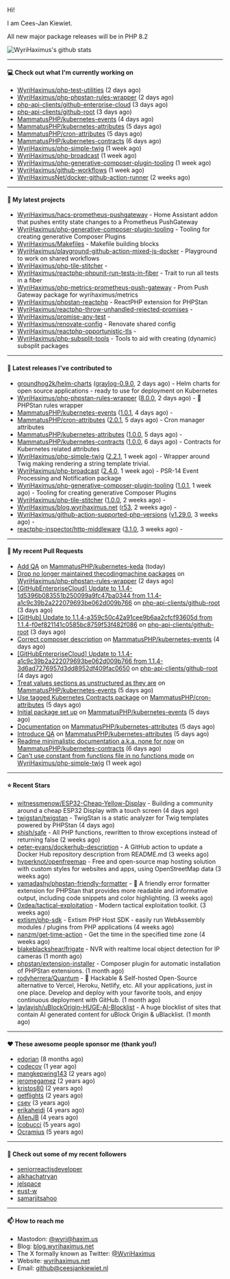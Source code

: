 Hi!

I am Cees-Jan Kiewiet.

All new major package releases will be in PHP 8.2

![WyriHaximus's github stats](https://github-readme-stats.vercel.app/api?username=WyriHaximus&show_icons=true)

---

#### 💻 Check out what I'm currently working on

- [WyriHaximus/php-test-utilities](https://github.com/WyriHaximus/php-test-utilities) (2 days ago)
- [WyriHaximus/php-phpstan-rules-wrapper](https://github.com/WyriHaximus/php-phpstan-rules-wrapper) (2 days ago)
- [php-api-clients/github-enterprise-cloud](https://github.com/php-api-clients/github-enterprise-cloud) (3 days ago)
- [php-api-clients/github-root](https://github.com/php-api-clients/github-root) (3 days ago)
- [MammatusPHP/kubernetes-events](https://github.com/MammatusPHP/kubernetes-events) (4 days ago)
- [MammatusPHP/kubernetes-attributes](https://github.com/MammatusPHP/kubernetes-attributes) (5 days ago)
- [MammatusPHP/cron-attributes](https://github.com/MammatusPHP/cron-attributes) (5 days ago)
- [MammatusPHP/kubernetes-contracts](https://github.com/MammatusPHP/kubernetes-contracts) (6 days ago)
- [WyriHaximus/php-simple-twig](https://github.com/WyriHaximus/php-simple-twig) (1 week ago)
- [WyriHaximus/php-broadcast](https://github.com/WyriHaximus/php-broadcast) (1 week ago)
- [WyriHaximus/php-generative-composer-plugin-tooling](https://github.com/WyriHaximus/php-generative-composer-plugin-tooling) (1 week ago)
- [WyriHaximus/github-workflows](https://github.com/WyriHaximus/github-workflows) (1 week ago)
- [WyriHaximusNet/docker-github-action-runner](https://github.com/WyriHaximusNet/docker-github-action-runner) (2 weeks ago)

---

#### 🌱 My latest projects

- [WyriHaximus/hacs-prometheus-pushgateway](https://github.com/WyriHaximus/hacs-prometheus-pushgateway) - Home Assistant addon that pushes entity state changes to a Prometheus PushGateway
- [WyriHaximus/php-generative-composer-plugin-tooling](https://github.com/WyriHaximus/php-generative-composer-plugin-tooling) - Tooling for creating generative Composer Plugins
- [WyriHaximus/Makefiles](https://github.com/WyriHaximus/Makefiles) - Makefile building blocks
- [WyriHaximus/playground-github-action-mixed-js-docker](https://github.com/WyriHaximus/playground-github-action-mixed-js-docker) - Playground to work on shared workflows
- [WyriHaximus/php-tile-stitcher](https://github.com/WyriHaximus/php-tile-stitcher) - 
- [WyriHaximus/reactphp-phpunit-run-tests-in-fiber](https://github.com/WyriHaximus/reactphp-phpunit-run-tests-in-fiber) - Trait to run all tests in a fiber
- [WyriHaximus/php-metrics-prometheus-push-gateway](https://github.com/WyriHaximus/php-metrics-prometheus-push-gateway) - Prom Push Gateway package for wyrihaximus/metrics
- [WyriHaximus/phpstan-reactphp](https://github.com/WyriHaximus/phpstan-reactphp) - ReactPHP extension for PHPStan
- [WyriHaximus/reactphp-throw-unhandled-rejected-promises](https://github.com/WyriHaximus/reactphp-throw-unhandled-rejected-promises) - 
- [WyriHaximus/promise-any-test](https://github.com/WyriHaximus/promise-any-test) - 
- [WyriHaximus/renovate-config](https://github.com/WyriHaximus/renovate-config) - Renovate shared config
- [WyriHaximus/reactphp-opportunistic-tls](https://github.com/WyriHaximus/reactphp-opportunistic-tls) - 
- [WyriHaximus/php-subsplit-tools](https://github.com/WyriHaximus/php-subsplit-tools) - Tools to aid with creating (dynamic) subsplit packages

---

#### 🔭 Latest releases I've contributed to

- [groundhog2k/helm-charts](https://github.com/groundhog2k/helm-charts) ([graylog-0.9.0](https://github.com/groundhog2k/helm-charts/releases/tag/graylog-0.9.0), 2 days ago) - Helm charts for open source applications - ready to use for deployment on Kubernetes
- [WyriHaximus/php-phpstan-rules-wrapper](https://github.com/WyriHaximus/php-phpstan-rules-wrapper) ([8.0.0](https://github.com/WyriHaximus/php-phpstan-rules-wrapper/releases/tag/8.0.0), 2 days ago) - 🌯 PHPStan rules wrapper
- [MammatusPHP/kubernetes-events](https://github.com/MammatusPHP/kubernetes-events) ([1.0.1](https://github.com/MammatusPHP/kubernetes-events/releases/tag/1.0.1), 4 days ago) - 
- [MammatusPHP/cron-attributes](https://github.com/MammatusPHP/cron-attributes) ([2.0.1](https://github.com/MammatusPHP/cron-attributes/releases/tag/2.0.1), 5 days ago) - Cron manager attributes
- [MammatusPHP/kubernetes-attributes](https://github.com/MammatusPHP/kubernetes-attributes) ([1.0.0](https://github.com/MammatusPHP/kubernetes-attributes/releases/tag/1.0.0), 5 days ago) - 
- [MammatusPHP/kubernetes-contracts](https://github.com/MammatusPHP/kubernetes-contracts) ([1.0.0](https://github.com/MammatusPHP/kubernetes-contracts/releases/tag/1.0.0), 6 days ago) - Contracts for Kubernetes related attributes
- [WyriHaximus/php-simple-twig](https://github.com/WyriHaximus/php-simple-twig) ([2.2.1](https://github.com/WyriHaximus/php-simple-twig/releases/tag/2.2.1), 1 week ago) - Wrapper around Twig making rendering a string template trivial.
- [WyriHaximus/php-broadcast](https://github.com/WyriHaximus/php-broadcast) ([2.4.0](https://github.com/WyriHaximus/php-broadcast/releases/tag/2.4.0), 1 week ago) - PSR-14 Event Processing and Notification package
- [WyriHaximus/php-generative-composer-plugin-tooling](https://github.com/WyriHaximus/php-generative-composer-plugin-tooling) ([1.0.1](https://github.com/WyriHaximus/php-generative-composer-plugin-tooling/releases/tag/1.0.1), 1 week ago) - Tooling for creating generative Composer Plugins
- [WyriHaximus/php-tile-stitcher](https://github.com/WyriHaximus/php-tile-stitcher) ([1.0.0](https://github.com/WyriHaximus/php-tile-stitcher/releases/tag/1.0.0), 2 weeks ago) - 
- [WyriHaximus/blog.wyrihaximus.net](https://github.com/WyriHaximus/blog.wyrihaximus.net) ([r53](https://github.com/WyriHaximus/blog.wyrihaximus.net/releases/tag/r53), 2 weeks ago) - 
- [WyriHaximus/github-action-supported-php-versions](https://github.com/WyriHaximus/github-action-supported-php-versions) ([v1.29.0](https://github.com/WyriHaximus/github-action-supported-php-versions/releases/tag/v1.29.0), 3 weeks ago) - 
- [reactphp-inspector/http-middleware](https://github.com/reactphp-inspector/http-middleware) ([3.1.0](https://github.com/reactphp-inspector/http-middleware/releases/tag/3.1.0), 3 weeks ago) - 

---

#### 🔨 My recent Pull Requests

- [Add QA](https://github.com/MammatusPHP/kubernetes-keda/pull/1) on [MammatusPHP/kubernetes-keda](https://github.com/MammatusPHP/kubernetes-keda) (today)
- [Drop no longer maintained thecodingmachine packages](https://github.com/WyriHaximus/php-phpstan-rules-wrapper/pull/134) on [WyriHaximus/php-phpstan-rules-wrapper](https://github.com/WyriHaximus/php-phpstan-rules-wrapper) (2 days ago)
- [[GitHubEnterpriseCloud] Update to 1.1.4-1d5396b083551b250099a9fc47ba0344 from 1.1.4-a1c9c39b2a222079693be062d009b766](https://github.com/php-api-clients/github-root/pull/1317) on [php-api-clients/github-root](https://github.com/php-api-clients/github-root) (3 days ago)
- [[GitHub] Update to 1.1.4-a359c50c42a91cee9b6aa2cfcf93605d from 1.1.4-f0ef821141c0585bc8759f53f482f086](https://github.com/php-api-clients/github-root/pull/1316) on [php-api-clients/github-root](https://github.com/php-api-clients/github-root) (3 days ago)
- [Correct composer description](https://github.com/MammatusPHP/kubernetes-events/pull/4) on [MammatusPHP/kubernetes-events](https://github.com/MammatusPHP/kubernetes-events) (4 days ago)
- [[GitHubEnterpriseCloud] Update to 1.1.4-a1c9c39b2a222079693be062d009b766 from 1.1.4-3d6ad7276957d3dd8952df409fac0650](https://github.com/php-api-clients/github-root/pull/1315) on [php-api-clients/github-root](https://github.com/php-api-clients/github-root) (4 days ago)
- [Treat values sections as unstructured as they are](https://github.com/MammatusPHP/kubernetes-events/pull/3) on [MammatusPHP/kubernetes-events](https://github.com/MammatusPHP/kubernetes-events) (5 days ago)
- [Use tagged Kubernetes Contracts package](https://github.com/MammatusPHP/cron-attributes/pull/5) on [MammatusPHP/cron-attributes](https://github.com/MammatusPHP/cron-attributes) (5 days ago)
- [Initial package set up](https://github.com/MammatusPHP/kubernetes-events/pull/1) on [MammatusPHP/kubernetes-events](https://github.com/MammatusPHP/kubernetes-events) (5 days ago)
- [Documentation](https://github.com/MammatusPHP/kubernetes-attributes/pull/4) on [MammatusPHP/kubernetes-attributes](https://github.com/MammatusPHP/kubernetes-attributes) (5 days ago)
- [Introduce QA](https://github.com/MammatusPHP/kubernetes-attributes/pull/2) on [MammatusPHP/kubernetes-attributes](https://github.com/MammatusPHP/kubernetes-attributes) (5 days ago)
- [Readme minimalistic documentation a.k.a. none for now](https://github.com/MammatusPHP/kubernetes-contracts/pull/2) on [MammatusPHP/kubernetes-contracts](https://github.com/MammatusPHP/kubernetes-contracts) (6 days ago)
- [Can&#39;t use constant from functions file in no functions mode](https://github.com/WyriHaximus/php-simple-twig/pull/73) on [WyriHaximus/php-simple-twig](https://github.com/WyriHaximus/php-simple-twig) (1 week ago)

---

#### ⭐ Recent Stars

- [witnessmenow/ESP32-Cheap-Yellow-Display](https://github.com/witnessmenow/ESP32-Cheap-Yellow-Display) - Building a community around a cheap ESP32 Display with a touch screen (4 days ago)
- [twigstan/twigstan](https://github.com/twigstan/twigstan) - TwigStan is a static analyzer for Twig templates powered by PHPStan (4 days ago)
- [shish/safe](https://github.com/shish/safe) - All PHP functions, rewritten to throw exceptions instead of returning false (2 weeks ago)
- [peter-evans/dockerhub-description](https://github.com/peter-evans/dockerhub-description) - A GitHub action to update a Docker Hub repository description from README.md (3 weeks ago)
- [hyperknot/openfreemap](https://github.com/hyperknot/openfreemap) - Free and open-source map hosting solution with custom styles for websites and apps, using OpenStreetMap data (3 weeks ago)
- [yamadashy/phpstan-friendly-formatter](https://github.com/yamadashy/phpstan-friendly-formatter) - 🤝 A friendly error formatter extension for PHPStan that provides more readable and informative output, including code snippets and color highlighting. (3 weeks ago)
- [0xdea/tactical-exploitation](https://github.com/0xdea/tactical-exploitation) - Modern tactical exploitation toolkit. (3 weeks ago)
- [extism/php-sdk](https://github.com/extism/php-sdk) - Extism PHP Host SDK - easily run WebAssembly modules / plugins from PHP applications (4 weeks ago)
- [nanzm/get-time-action](https://github.com/nanzm/get-time-action) - Get the time in the specified time zone (4 weeks ago)
- [blakeblackshear/frigate](https://github.com/blakeblackshear/frigate) - NVR with realtime local object detection for IP cameras (1 month ago)
- [phpstan/extension-installer](https://github.com/phpstan/extension-installer) - Composer plugin for automatic installation of PHPStan extensions. (1 month ago)
- [rodyherrera/Quantum](https://github.com/rodyherrera/Quantum) - 🚀 Hackable &amp; Self-hosted Open-Source alternative to Vercel, Heroku, Netlify, etc. All your applications, just in one place. Develop and deploy with your favorite tools, and enjoy continuous deployment with GitHub.  (1 month ago)
- [laylavish/uBlockOrigin-HUGE-AI-Blocklist](https://github.com/laylavish/uBlockOrigin-HUGE-AI-Blocklist) - A huge blocklist of sites that contain AI generated content for uBlock Origin &amp; uBlacklist. (1 month ago)

---

#### ❤️ These awesome people sponsor me (thank you!)

- [edorian](https://github.com/edorian) (8 months ago)
- [codecov](https://github.com/codecov) (1 year ago)
- [mangkepwing143](https://github.com/mangkepwing143) (2 years ago)
- [jeromegamez](https://github.com/jeromegamez) (2 years ago)
- [kristos80](https://github.com/kristos80) (2 years ago)
- [getflights](https://github.com/getflights) (2 years ago)
- [csev](https://github.com/csev) (3 years ago)
- [erikaheidi](https://github.com/erikaheidi) (4 years ago)
- [AllenJB](https://github.com/AllenJB) (4 years ago)
- [lcobucci](https://github.com/lcobucci) (5 years ago)
- [Ocramius](https://github.com/Ocramius) (5 years ago)

---

#### 👯 Check out some of my recent followers

- [seniorreactjsdeveloper](https://github.com/seniorreactjsdeveloper)
- [alkhachatryan](https://github.com/alkhachatryan)
- [jelspace](https://github.com/jelspace)
- [eust-w](https://github.com/eust-w)
- [samarjitsahoo](https://github.com/samarjitsahoo)

---

#### 📫 How to reach me

- Mastodon: [@wyri@haxim.us](https://toot-toot.wyrihaxim.us/@wyri)
- Blog: [blog.wyrihaximus.net](https://blog.wyrihaximus.net/)
- The X formally known as Twitter: [@WyriHaximus](https://twitter.com/WyriHaximus)
- Website: [wyrihaximus.net](https://wyrihaximus.net/)
- Email: [github@ceesjankiewiet.nl](mailto:github@ceesjankiewiet.nl)
